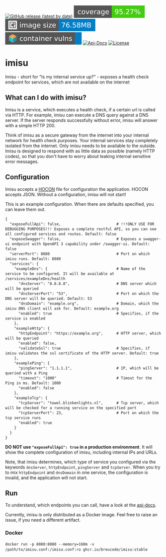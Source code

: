 [![GitHub release (latest by date)](https://img.shields.io/github/v/release/breucode/imisu?style=flat-square)](https://github.com/breucode/imisu/releases)
![Test Coverage](https://raw.githubusercontent.com/breucode/imisu/badges/coverage.svg)
[![Container image size](https://raw.githubusercontent.com/breucode/imisu/badges/container-image-size.svg)](https://github.com/users/breucode/packages/container/package/imisu)
[![Container vulnerabilities](https://raw.githubusercontent.com/breucode/imisu/badges/container-vulns.svg)](https://github.com/breucode/imisu/blob/badges/trivy-scan-result.txt)
[![Api-Docs](https://img.shields.io/badge/api--docs-swagger--ui-brightgreen?style=flat-square&logo=swagger)](https://breucode.github.io/imisu/swagger-ui.html?url=swagger.json&validatorUrl=)
[![License](https://img.shields.io/github/license/breucode/imisu?style=flat-square)](LICENSE)

# imisu

Imisu - short for "Is my internal service up?" - exposes a health check endpoint for services, which are not available on the internet

## What can I do with imisu?

Imisu is a service, which executes a health check, if a certain url is called via HTTP.
For example, imisu can execute a DNS query against a DNS server. If the server responds successfully without error, imisu will answer with a simple HTTP 200.

Think of imisu as a secure gateway from the internet into your internal network for health check purposes. Your internal services stay completely isolated from the internet.
Only imisu needs to be available to the outside. Imisu is designed to respond with as little data as possible (namely HTTP codes), so that you don't have to worry about leaking internal sensitive error messages.

## Configuration

Imisu accepts a [HOCON](https://github.com/lightbend/config/blob/master/HOCON.md) file for configuration the application. HOCON accepts JSON. Without a configuration, imisu will not start!

This is an example configuration. When there are defaults specified, you can leave them out.

```hocon
{
  "exposeFullApi": false,                         # !!!ONLY USE FOR DEBUGGING PURPOSES!!! Exposes a complete restful API, so you can see all configured services and routes. Default: false
  "exposeSwagger": false,                         # Exposes a swagger-ui endpoint with OpenAPI 3 capability under /swagger-ui. Default: false
  "serverPort": 8080                              # Port on which imisu runs. Default: 8080
  "services": {
    "exampleDns": {                               # Name of the service to be configured. It will be available at /services/exampleDns/health
      "dnsServer": "8.8.8.8",                     # DNS server which will be queried
      "dnsServerPort": "53",                      # Port on which the DNS server will be queried. Default: 53
      "dnsDomain": "example.org",                 # Domain, which the imisu DNS client will ask for. Default: example.org
      "enabled": true                             # Specifies, if the service is enabled
    },
    "exampleHttp": {
      "httpEndpoint": "https://example.org",      # HTTP server, which will be queried
      "enabled": false,
      "validateSsl": true                         # Specifies, if imisu validates the ssl certificate of the HTTP server. Default: true
    },
    "examplePing": {
      "pingServer": "1.1.1.1",                    # IP, which will be queried with a Ping
      "timeout": "1000"                           # Timout for the Ping in ms. Default: 1000
      "enabled": false
    },
    "exampleTcp": {
      "tcpServer": "towel.blinkenlights.nl",      # Tcp server, which will be checked for a running service on the specified port
      "tcpServerPort": 23,                        # Port on which the tcp service runs
      "enabled": true
    }
  }
}
```

**DO NOT use `"exposeFullApi": true` in a production environment**. It will show the complete configuration of imisu, including internal IPs and URLs.

Note, that imisu determines, which type of service you configured via the keywords `dnsServer`, `httpEndpoint`, `pingServer` and `tcpServer`.
When you try to mix `httpEndpoint` and `dnsDomain` in one service, the configuration is invalid, and the application will not start.

## Run

To understand, which endpoints you can call, have a look at the [api-docs](https://breucode.github.io/imisu/swagger-ui.html?url=swagger.json&validatorUrl=).

Currently, imisu is only distributed as a Docker image. Feel free to raise an issue, if you need a different artifact.

### Docker

`docker run -p 8080:8080 --memory=160m -v /path/to/imisu.conf:/imisu.conf:ro ghcr.io/breucode/imisu:stable`
